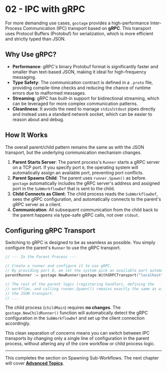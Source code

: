 # 02 - IPC with gRPC

For more demanding use cases, `gostage` provides a high-performance Inter-Process Communication (IPC) transport based on **gRPC**. This transport uses Protocol Buffers (Protobuf) for serialization, which is more efficient and strictly typed than JSON.

## Why Use gRPC?

-   **Performance**: gRPC's binary Protobuf format is significantly faster and smaller than text-based JSON, making it ideal for high-frequency messaging.
-   **Type Safety**: The communication contract is defined in a `.proto` file, providing compile-time checks and reducing the chance of runtime errors due to malformed messages.
-   **Streaming**: gRPC has built-in support for bidirectional streaming, which can be leveraged for more complex communication patterns.
-   **Cleanliness**: It avoids the need to manage `stdin`/`stdout` pipes directly and instead uses a standard network socket, which can be easier to reason about and debug.

## How It Works

The overall parent/child pattern remains the same as with the JSON transport, but the underlying communication mechanism changes.

1.  **Parent Starts Server**: The parent process's `Runner` starts a gRPC server on a TCP port. If you specify port `0`, the operating system will automatically assign an available port, preventing port conflicts.
2.  **Parent Spawns Child**: The parent uses `runner.Spawn()` as before. `gostage` automatically includes the gRPC server's address and assigned port in the `SubWorkflowDef` that is sent to the child.
3.  **Child Connects as Client**: The child process reads the `SubWorkflowDef`, sees the gRPC configuration, and automatically connects to the parent's gRPC server as a client.
4.  **Communication**: All subsequent communication from the child back to the parent happens via type-safe gRPC calls, not over `stdout`.

## Configuring gRPC Transport

Switching to gRPC is designed to be as seamless as possible. You simply configure the parent's `Runner` to use the gRPC transport.

```go
// --- In the Parent Process ---

// Create a runner and configure it to use gRPC.
// By providing port 0, we let the system pick an available port automatically.
parentRunner := gostage.NewRunner(gostage.WithGRPCTransport("localhost", 0))

// The rest of the parent logic (registering handlers, defining the
// workflow, and calling runner.Spawn()) remains exactly the same as with
// the JSON transport.
// ...
```

The child process (`childMain`) requires **no changes**. The `gostage.NewChildRunner()` function will automatically detect the gRPC configuration in the `SubWorkflowDef` and set up the client connection accordingly.

This clean separation of concerns means you can switch between IPC transports by changing only a single line of configuration in the parent process, without altering any of the core workflow or child process logic.

---

This completes the section on Spawning Sub-Workflows. The next chapter will cover [**Advanced Topics**](../06-advanced-topics/README.md). 